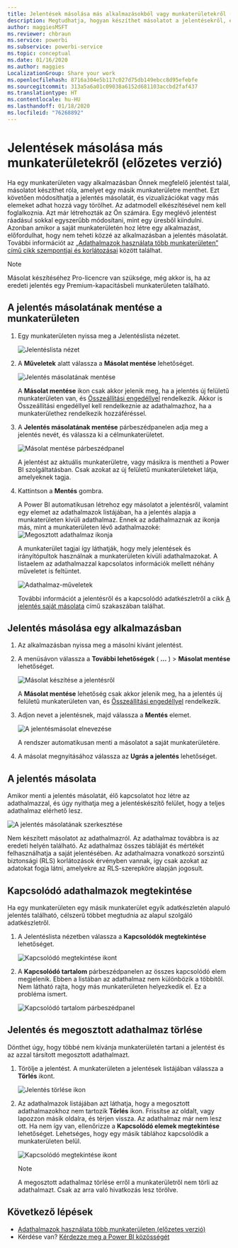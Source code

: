 ```yaml
---
title: Jelentések másolása más alkalmazásokból vagy munkaterületekről (előzetes verzió) – Power BI
description: Megtudhatja, hogyan készíthet másolatot a jelentésekről, és hogyan mentheti a saját munkaterületére.
author: maggiesMSFT
ms.reviewer: chbraun
ms.service: powerbi
ms.subservice: powerbi-service
ms.topic: conceptual
ms.date: 01/16/2020
ms.author: maggies
LocalizationGroup: Share your work
ms.openlocfilehash: 8716a304e5b117c027d75db149ebcc8d95efebfe
ms.sourcegitcommit: 313a5a6a01c09038a6152d681103accbd2faf437
ms.translationtype: HT
ms.contentlocale: hu-HU
ms.lasthandoff: 01/18/2020
ms.locfileid: "76268892"
---
```

# <a name="copy-reports-from-other-workspaces-preview"></a>Jelentések másolása más munkaterületekről (előzetes verzió)

Ha egy munkaterületen vagy alkalmazásban Önnek megfelelő jelentést talál, másolatot készíthet róla, amelyet egy másik munkaterületre menthet. Ezt követően módosíthatja a jelentés másolatát, és vizualizációkat vagy más elemeket adhat hozzá vagy törölhet. Az adatmodell elkészítésével nem kell foglalkoznia. Azt már létrehozták az Ön számára. Egy meglévő jelentést ráadásul sokkal egyszerűbb módosítani, mint egy üresből kiindulni. Azonban amikor a saját munkaterületén hoz létre egy alkalmazást, előfordulhat, hogy nem teheti közzé az alkalmazásban a jelentés másolatát. További információt az [„Adathalmazok használata több munkaterületen” című cikk szempontjai és korlátozásai](service-datasets-across-workspaces.md#considerations-and-limitations) között találhat.

> [!NOTE]
> Másolat készítéséhez Pro-licencre van szüksége, még akkor is, ha az eredeti jelentés egy Premium-kapacitásbeli munkaterületen található.

## <a name="save-a-copy-of-a-report-in-a-workspace"></a>A jelentés másolatának mentése a munkaterületen

1. Egy munkaterületen nyissa meg a Jelentéslista nézetet.

    ![Jelentéslista nézet](media/service-datasets-copy-reports/power-bi-report-list-view.png)

1. A **Műveletek** alatt válassza a **Másolat mentése** lehetőséget.

    ![Jelentés másolatának mentése](media/service-datasets-copy-reports/power-bi-dataset-save-report-copy.png)

    A **Másolat mentése** ikon csak akkor jelenik meg, ha a jelentés új felületű munkaterületen van, és [Összeállítási engedéllyel](service-datasets-build-permissions.md) rendelkezik. Akkor is Összeállítási engedéllyel kell rendelkeznie az adathalmazhoz, ha a munkaterülethez rendelkezik hozzáféréssel.

3. A **Jelentés másolatának mentése** párbeszédpanelen adja meg a jelentés nevét, és válassza ki a célmunkaterületet.

    ![Másolat mentése párbeszédpanel](media/service-datasets-copy-reports/power-bi-dataset-save-report.png)

    A jelentést az aktuális munkaterületre, vagy másikra is mentheti a Power BI szolgáltatásban. Csak azokat az új felületű munkaterületeket látja, amelyeknek tagja. 
  
4. Kattintson a **Mentés** gombra.

    A Power BI automatikusan létrehoz egy másolatot a jelentésről, valamint egy elemet az adathalmazok listájában, ha a jelentés alapja a munkaterületen kívüli adathalmaz. Ennek az adathalmaznak az ikonja más, mint a munkaterületen lévő adathalmazoké: ![Megosztott adathalmaz ikonja](media/service-datasets-discover-across-workspaces/power-bi-shared-dataset-icon.png)
    
    A munkaterület tagjai így láthatják, hogy mely jelentések és irányítópultok használnak a munkaterületen kívüli adathalmazokat. A listaelem az adathalmazzal kapcsolatos információk mellett néhány műveletet is feltüntet.

    ![Adathalmaz-műveletek](media/service-datasets-across-workspaces/power-bi-dataset-actions.png)

    További információt a jelentésről és a kapcsolódó adatkészletről a cikk [A jelentés saját másolata](#your-copy-of-the-report) című szakaszában találhat.

## <a name="copy-a-report-in-an-app"></a>Jelentés másolása egy alkalmazásban

1. Az alkalmazásban nyissa meg a másolni kívánt jelentést.
2. A menüsávon válassza a **További lehetőségek** ( **...** ) > **Másolat mentése** lehetőséget.

    ![Másolat készítése a jelentésről](media/service-datasets-copy-reports/power-bi-save-copy.png)

    A **Másolat mentése** lehetőség csak akkor jelenik meg, ha a jelentés új felületű munkaterületen van, és [Összeállítási engedéllyel](service-datasets-build-permissions.md) rendelkezik.

3. Adjon nevet a jelentésnek, majd válassza a **Mentés** elemet.

    ![A jelentésmásolat elnevezése](media/service-datasets-copy-reports/power-bi-save-report-from-app.png)

    A rendszer automatikusan menti a másolatot a saját munkaterületére.

4. A másolat megnyitásához válassza az **Ugrás a jelentés** lehetőséget.

## <a name="your-copy-of-the-report"></a>A jelentés másolata

Amikor menti a jelentés másolatát, élő kapcsolatot hoz létre az adathalmazzal, és úgy nyithatja meg a jelentéskészítő felület, hogy a teljes adathalmaz elérhető lesz. 

![A jelentés másolatának szerkesztése](media/service-datasets-copy-reports/power-bi-edit-report-copy.png)

Nem készített másolatot az adathalmazról. Az adathalmaz továbbra is az eredeti helyén található. Az adathalmaz összes tábláját és mértékét felhasználhatja a saját jelentésében. Az adathalmazra vonatkozó sorszintű biztonsági (RLS) korlátozások érvényben vannak, így csak azokat az adatokat fogja látni, amelyekre az RLS-szerepköre alapján jogosult.

## <a name="view-related-datasets"></a>Kapcsolódó adathalmazok megtekintése

Ha egy munkaterületen egy másik munkaterület egyik adatkészletén alapuló jelentés található, célszerű többet megtudnia az alapul szolgáló adatkészletről.

1. A Jelentéslista nézetben válassza a **Kapcsolódók megtekintése** lehetőséget.

    ![Kapcsolódó megtekintése ikont](media/service-datasets-copy-reports/power-bi-dataset-view-related.png)

1. A **Kapcsolódó tartalom** párbeszédpanelen az összes kapcsolódó elem megjelenik. Ebben a listában az adathalmaz nem különbözik a többitől. Nem látható rajta, hogy más munkaterületen helyezkedik el. Ez a probléma ismert.
 
    ![Kapcsolódó tartalom párbeszédpanel](media/service-datasets-copy-reports/power-bi-dataset-related.png)

## <a name="delete-a-report-and-its-shared-dataset"></a>Jelentés és megosztott adathalmaz törlése

Dönthet úgy, hogy többé nem kívánja munkaterületén tartani a jelentést és az azzal társított megosztott adathalmazt.

1. Törölje a jelentést. A munkaterületen a jelentések listájában válassza a **Törlés** ikont.

    ![Jelentés törlése ikon](media/service-datasets-across-workspaces/power-bi-datasets-delete-report.png)

2. Az adathalmazok listájában azt láthatja, hogy a megosztott adathalmazokhoz nem tartozik **Törlés** ikon. Frissítse az oldalt, vagy lapozzon másik oldalra, és térjen vissza. Az adathalmaz már nem lesz ott. Ha nem így van, ellenőrizze a **Kapcsolódó elemek megtekintése** lehetőséget. Lehetséges, hogy egy másik táblához kapcsolódik a munkaterületen belül.

    ![Kapcsolódó megtekintése ikont](media/service-datasets-across-workspaces/power-bi-dataset-view-related-icon.png)

    > [!NOTE]
    > A megosztott adathalmaz törlése erről a munkaterületről nem törli az adathalmazt. Csak az arra való hivatkozás lesz törölve.


## <a name="next-steps"></a>Következő lépések

- [Adathalmazok használata több munkaterületen (előzetes verzió)](service-datasets-across-workspaces.md)
- Kérdése van? [Kérdezze meg a Power BI közösségét](https://community.powerbi.com/)
